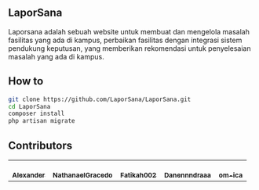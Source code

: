## LaporSana 
Laporsana adalah sebuah website untuk membuat dan mengelola masalah fasilitas yang ada di 
kampus, perbaikan fasilitas dengan integrasi sistem pendukung keputusan, yang memberikan rekomendasi
untuk penyelesaian masalah yang ada di kampus.

## How to
```bash
git clone https://github.com/LaporSana/LaporSana.git
cd LaporSana
composer install
php artisan migrate

```
## Contributors

<table>
  <tr>
    <td align="center">
      <a href="https://github.com/AlexanderDev2004">
        <br />
        <sub><b>Alexander</b></sub>
      </a>
    </td>
    <td align="center">
      <a href="https://github.com/NathanaelGracedo">
        <br />
        <sub><b>NathanaelGracedo</b></sub>
      </a>
    </td>
    <td align="center">
      <a href="https://github.com/Fatikah002">
        <br />
        <sub><b>Fatikah002</b></sub>
      </a>
    </td>
    <td align="center">
      <a href="https://github.com/Danennndraaa">
        <br />
        <sub><b>Danennndraaa</b></sub>
      </a>
    </td>
    <td align="center">
      <a href="https://github.com/om-ica">
        <br />
        <sub><b>om-ica</b></sub>
      </a>
    </td>
  </tr>
</table>
